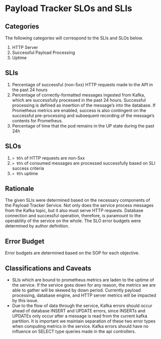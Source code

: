 # Payload Tracker SLOs and SLIs

## Categories
The following categories will correspond to the SLIs and SLOs below.

1. HTTP Server
2. Successful Payload Processing
3. Uptime

## SLIs
1. Percentage of successful (non-5xx) HTTP requests made to the API in the past 24 hours
2. Percentage of correctly-formatted messages ingested from Kafka, which are successfully processed in the past 24 hours.
Successful processing is defined as insertion of the message’s into the database. If Prometheus metrics are enabled, success is also contingent on the successful pre-processing and subsequent recording of the message’s contents for Prometheus.
3. Percentage of time that the pod remains in the UP state during the past 24h

## SLOs

1. `> 95%` of HTTP requests are non-5xx
2. `> 95%` of consumed messages are processed successfully based on SLI success criteria
4. `> 95%` uptime

## Rationale
The given SLIs were determined based on the necessary components of the Payload Tracker Service. Not only does the service process messages from the Kafka topic, but it also must serve HTTP requests. Database connection and successful operation, therefore, is paramount to the operability of the service on the whole. The SLO error budgets were determined by author definition.

## Error Budget
Error budgets are determined based on the SOP for each objective.

## Classifications and Caveats
* SLIs which are bound to prometheus metrics are laden to the uptime of the service. If the service goes down for any reason, the metrics we are able to gather will be skewed by down period. Currently payload processing, database engine, and HTTP server metrics will be impacted by this issue.
* Due to the flow of data through the service, Kafka errors should occur ahead of database INSERT and UPDATE errors, since INSERTs and UPDATEs only occur after a message is read from the current kafka partition. It is important we maintain separation of these two error types when computing metrics in the service. Kafka errors should have no influence on SELECT type queries made in the api controllers.
